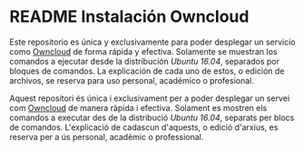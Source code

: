 # README Instalación Owncloud

Este repositorio es única y exclusivamente para poder desplegar un servicio como [Owncloud](https://github.com/cfsergio/Owncloud/blob/master/Instalacion_Owncloud.md) de forma rápida y efectiva. Solamente se muestran los comandos a ejecutar desde la distribución *Ubuntu 16.04*, separados por bloques de comandos. La explicación de cada uno de estos, o edición de archivos, se reserva para uso personal, académico o profesional.

Aquest repositori és única i exclusivament per a poder desplegar un servei com [Owncloud](https://github.com/cfsergio/Owncloud/blob/master/Instalacion_Owncloud.md) de manera ràpida i efectiva. Solament es mostren els comandos a executar des de la distribució *Ubuntu 16.04*, separats per blocs de comandos. L'explicació de cadascun d'aquests, o edició d'arxius, es reserva per a ús personal, acadèmic o professional.
